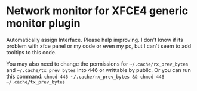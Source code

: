 # Network monitor for XFCE4 generic monitor plugin
Automatically assign Interface.
Please halp improving. I don't know if its problem with xfce panel or my code or even my pc, but I can't seem to add tooltips to this code.

You may also need to change the permissions for `~/.cache/rx_prev_bytes` and `~/.cache/tx_prev_bytes` into 446 or writtable by public. Or you can run this command: `chmod 446 ~/.cache/rx_prev_bytes && chmod 446 ~/.cache/tx_prev_bytes`
